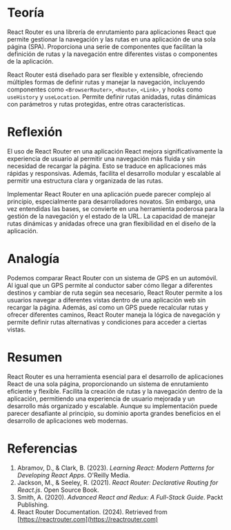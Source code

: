 # Teoría

React Router es una librería de enrutamiento para aplicaciones React que permite gestionar la navegación y las rutas en una aplicación de una sola página (SPA). Proporciona una serie de componentes que facilitan la definición de rutas y la navegación entre diferentes vistas o componentes de la aplicación.

React Router está diseñado para ser flexible y extensible, ofreciendo múltiples formas de definir rutas y manejar la navegación, incluyendo componentes como `<BrowserRouter>`, `<Route>`, `<Link>`, y hooks como `useHistory` y `useLocation`. Permite definir rutas anidadas, rutas dinámicas con parámetros y rutas protegidas, entre otras características.

# Reflexión

El uso de React Router en una aplicación React mejora significativamente la experiencia de usuario al permitir una navegación más fluida y sin necesidad de recargar la página. Esto se traduce en aplicaciones más rápidas y responsivas. Además, facilita el desarrollo modular y escalable al permitir una estructura clara y organizada de las rutas.

Implementar React Router en una aplicación puede parecer complejo al principio, especialmente para desarrolladores novatos. Sin embargo, una vez entendidas las bases, se convierte en una herramienta poderosa para la gestión de la navegación y el estado de la URL. La capacidad de manejar rutas dinámicas y anidadas ofrece una gran flexibilidad en el diseño de la aplicación.

# Analogía

Podemos comparar React Router con un sistema de GPS en un automóvil. Al igual que un GPS permite al conductor saber cómo llegar a diferentes destinos y cambiar de ruta según sea necesario, React Router permite a los usuarios navegar a diferentes vistas dentro de una aplicación web sin recargar la página. Además, así como un GPS puede recalcular rutas y ofrecer diferentes caminos, React Router maneja la lógica de navegación y permite definir rutas alternativas y condiciones para acceder a ciertas vistas.

# Resumen

React Router es una herramienta esencial para el desarrollo de aplicaciones React de una sola página, proporcionando un sistema de enrutamiento eficiente y flexible. Facilita la creación de rutas y la navegación dentro de la aplicación, permitiendo una experiencia de usuario mejorada y un desarrollo más organizado y escalable. Aunque su implementación puede parecer desafiante al principio, su dominio aporta grandes beneficios en el desarrollo de aplicaciones web modernas.

# Referencias

1. Abramov, D., & Clark, B. (2023). _Learning React: Modern Patterns for Developing React Apps_. O'Reilly Media.
2. Jackson, M., & Seeley, R. (2021). _React Router: Declarative Routing for React.js_. Open Source Book.
3. Smith, A. (2020). _Advanced React and Redux: A Full-Stack Guide_. Packt Publishing.
4. React Router Documentation. (2024). Retrieved from [https://reactrouter.com](https://reactrouter.com)
